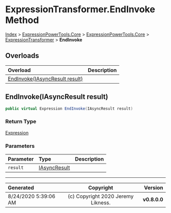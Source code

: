 ﻿# ExpressionTransformer.EndInvoke Method

[Index](../index.md) > [ExpressionPowerTools.Core](ExpressionPowerTools.Core.a.md) > [ExpressionPowerTools.Core](ExpressionPowerTools.Core.n.md) > [ExpressionTransformer](ExpressionPowerTools.Core.ExpressionTransformer.cs.md) > **EndInvoke**



## Overloads

| Overload | Description |
| :-- | :-- |
| [EndInvoke(IAsyncResult result)](#endinvokeiasyncresult-result) |  |
## EndInvoke(IAsyncResult result)



```csharp
public virtual Expression EndInvoke(IAsyncResult result)
```

### Return Type

 [Expression](https://docs.microsoft.com/dotnet/api/system.linq.expressions.expression) 

### Parameters

| Parameter | Type | Description |
| :-- | :-- | :-- |
| `result` | [IAsyncResult](https://docs.microsoft.com/dotnet/api/system.iasyncresult) |  |



---

| Generated | Copyright | Version |
| :-- | :-: | --: |
| 8/24/2020 5:39:06 AM | (c) Copyright 2020 Jeremy Likness. | **v0.8.0.0** |
